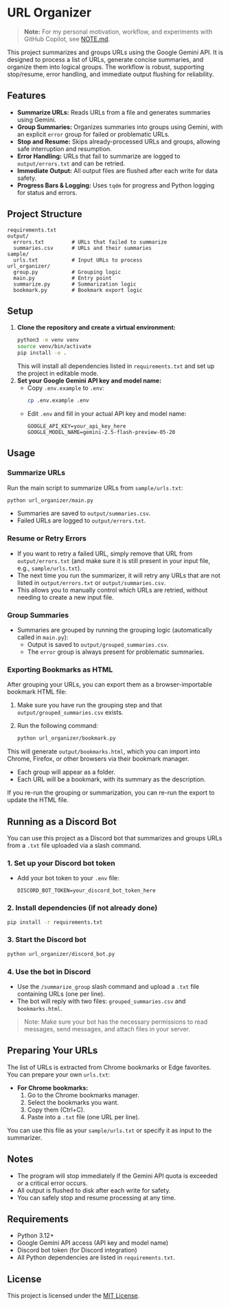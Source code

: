 # URL Organizer

> **Note:** For my personal motivation, workflow, and experiments with GitHub Copilot, see [NOTE.md](NOTE.md).

This project summarizes and groups URLs using the Google Gemini API. It is designed to process a list of URLs, generate concise summaries, and organize them into logical groups. The workflow is robust, supporting stop/resume, error handling, and immediate output flushing for reliability.

## Features
- **Summarize URLs:** Reads URLs from a file and generates summaries using Gemini.
- **Group Summaries:** Organizes summaries into groups using Gemini, with an explicit `error` group for failed or problematic URLs.
- **Stop and Resume:** Skips already-processed URLs and groups, allowing safe interruption and resumption.
- **Error Handling:** URLs that fail to summarize are logged to `output/errors.txt` and can be retried.
- **Immediate Output:** All output files are flushed after each write for data safety.
- **Progress Bars & Logging:** Uses `tqdm` for progress and Python logging for status and errors.

## Project Structure
```
requirements.txt
output/
  errors.txt         # URLs that failed to summarize
  summaries.csv      # URLs and their summaries
sample/
  urls.txt           # Input URLs to process
url_organizer/
  group.py           # Grouping logic
  main.py            # Entry point
  summarize.py       # Summarization logic
  bookmark.py        # Bookmark export logic
```

## Setup
1. **Clone the repository and create a virtual environment:**
   ```bash
   python3 -m venv venv
   source venv/bin/activate
   pip install -e .
   ```
   This will install all dependencies listed in `requirements.txt` and set up the project in editable mode.
2. **Set your Google Gemini API key and model name:**
   - Copy `.env.example` to `.env`:
     ```bash
     cp .env.example .env
     ```
   - Edit `.env` and fill in your actual API key and model name:
     ```env
     GOOGLE_API_KEY=your_api_key_here
     GOOGLE_MODEL_NAME=gemini-2.5-flash-preview-05-20
     ```

## Usage

### Summarize URLs
Run the main script to summarize URLs from `sample/urls.txt`:
```bash
python url_organizer/main.py
```
- Summaries are saved to `output/summaries.csv`.
- Failed URLs are logged to `output/errors.txt`.

### Resume or Retry Errors
- If you want to retry a failed URL, simply remove that URL from `output/errors.txt` (and make sure it is still present in your input file, e.g., `sample/urls.txt`).
- The next time you run the summarizer, it will retry any URLs that are not listed in `output/errors.txt` or `output/summaries.csv`.
- This allows you to manually control which URLs are retried, without needing to create a new input file.

### Group Summaries
- Summaries are grouped by running the grouping logic (automatically called in `main.py`):
  - Output is saved to `output/grouped_summaries.csv`.
  - The `error` group is always present for problematic summaries.

### Exporting Bookmarks as HTML

After grouping your URLs, you can export them as a browser-importable bookmark HTML file:

1. Make sure you have run the grouping step and that `output/grouped_summaries.csv` exists.
2. Run the following command:

   ```bash
   python url_organizer/bookmark.py
   ```

This will generate `output/bookmarks.html`, which you can import into Chrome, Firefox, or other browsers via their bookmark manager.

- Each group will appear as a folder.
- Each URL will be a bookmark, with its summary as the description.

If you re-run the grouping or summarization, you can re-run the export to update the HTML file.

## Running as a Discord Bot

You can use this project as a Discord bot that summarizes and groups URLs from a `.txt` file uploaded via a slash command.

### 1. Set up your Discord bot token
- Add your bot token to your `.env` file:
  ```env
  DISCORD_BOT_TOKEN=your_discord_bot_token_here
  ```

### 2. Install dependencies (if not already done)
```bash
pip install -r requirements.txt
```

### 3. Start the Discord bot
```bash
python url_organizer/discord_bot.py
```

### 4. Use the bot in Discord
- Use the `/summarize_group` slash command and upload a `.txt` file containing URLs (one per line).
- The bot will reply with two files: `grouped_summaries.csv` and `bookmarks.html`.

> Note: Make sure your bot has the necessary permissions to read messages, send messages, and attach files in your server.

## Preparing Your URLs
The list of URLs is extracted from Chrome bookmarks or Edge favorites. You can prepare your own `urls.txt`:

- **For Chrome bookmarks:**
  1. Go to the Chrome bookmarks manager.
  2. Select the bookmarks you want.
  3. Copy them (Ctrl+C).
  4. Paste into a `.txt` file (one URL per line).

You can use this file as your `sample/urls.txt` or specify it as input to the summarizer.

## Notes
- The program will stop immediately if the Gemini API quota is exceeded or a critical error occurs.
- All output is flushed to disk after each write for safety.
- You can safely stop and resume processing at any time.

## Requirements
- Python 3.12+
- Google Gemini API access (API key and model name)
- Discord bot token (for Discord integration)
- All Python dependencies are listed in `requirements.txt`.

## License
This project is licensed under the [MIT License](LICENSE).
